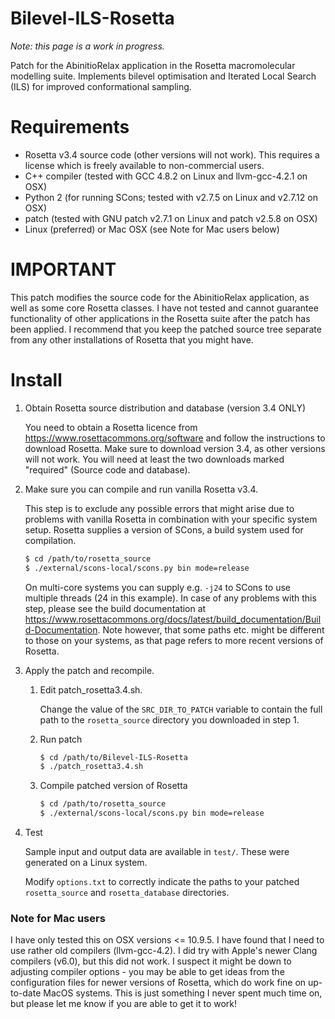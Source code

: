 # Bilevel-ILS-Rosetta
_Note: this page is a work in progress._

Patch for the AbinitioRelax application in the Rosetta macromolecular modelling suite. Implements bilevel optimisation and Iterated Local Search (ILS) for improved conformational sampling.

# Requirements
 - Rosetta v3.4 source code (other versions will not work). This requires a license which is freely available to non-commercial users.
 - C++ compiler (tested with GCC 4.8.2 on Linux and llvm-gcc-4.2.1 on OSX)
 - Python 2 (for running SCons; tested with v2.7.5 on Linux and v2.7.12 on OSX)
 - patch (tested with GNU patch v2.7.1 on Linux and patch v2.5.8 on OSX)
 - Linux (preferred) or Mac OSX (see Note for Mac users below)

# IMPORTANT
This patch modifies the source code for the AbinitioRelax application, as well as some core Rosetta classes. I have not tested and cannot guarantee functionality of other applications in the Rosetta suite after the patch has been applied. I recommend that you keep the patched source tree separate from any other installations of Rosetta that you might have.

# Install
1. Obtain Rosetta source distribution and database (version 3.4 ONLY)

	You need to obtain a Rosetta licence from https://www.rosettacommons.org/software and follow the instructions to download Rosetta. Make sure to download version 3.4, as other versions will not work. You will need at least the two downloads marked "required" (Source code and database).

2. Make sure you can compile and run vanilla Rosetta v3.4.

	This step is to exclude any possible errors that might arise due to problems with vanilla Rosetta in combination with your specific system setup. Rosetta supplies a version of SCons, a build system used for compilation.
	```sh
	$ cd /path/to/rosetta_source
	$ ./external/scons-local/scons.py bin mode=release
	```
	On multi-core systems you can supply e.g. ``` -j24 ``` to SCons to use multiple threads (24 in this example).
	In case of any problems with this step, please see the build documentation at https://www.rosettacommons.org/docs/latest/build_documentation/Build-Documentation.
	Note however, that some paths etc. might be different to those on your systems, as that page refers to more recent versions of Rosetta.

3. Apply the patch and recompile.
	1. Edit patch_rosetta3.4.sh.
	
		Change the value of the ```SRC_DIR_TO_PATCH``` variable to contain the full path to the ```rosetta_source``` directory you downloaded in step 1.
	
	2. Run patch
		```sh
		$ cd /path/to/Bilevel-ILS-Rosetta
		$ ./patch_rosetta3.4.sh
		```
	3. Compile patched version of Rosetta
		```sh
		$ cd /path/to/rosetta_source
		$ ./external/scons-local/scons.py bin mode=release
		```
4. Test

	Sample input and output data are available in ```test/```. These were generated on a Linux system.
	
	Modify ```options.txt``` to correctly indicate the paths to your patched ```rosetta_source``` and ```rosetta_database``` directories.

### Note for Mac users
I have only tested this on OSX versions <= 10.9.5. I have found that I need to use rather old compilers (llvm-gcc-4.2). I did try with Apple's newer Clang compilers (v6.0), but this did not work. I suspect it might be down to adjusting compiler options - you may be able to get ideas from the configuration files for newer versions of Rosetta, which do work fine on up-to-date MacOS systems. This is just something I never spent much time on, but please let me know if you are able to get it to work!
